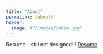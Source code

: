 ```yaml
---
title: "About"
permalink: /about/
header:
  image: #"/images/zakim.jpg"
---
```


Resume - still not designed!!!
[Resume](/_pages/resume.html)
